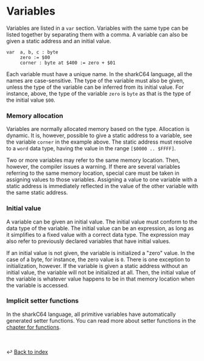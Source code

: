 # Variables
Variables are listed in a `var` section. Variables with the same type can
be listed together by separating them with a comma.
A variable can also be given a static address and an initial value.
```
var  a, b, c : byte
     zero := $00
     corner : byte at $400 := zero + $01
```

Each variable must have a unique name. In the sharkC64 language, all the names are case-sensitive.
The type of the variable must also be given, unless the type of the variable 
can be inferred from its initial value. For instance, above, the type of the
variable `zero` is `byte` as that is the type of the initial value `$00`.


### Memory allocation
Variables are normally allocated memory based on the type. Allocation is dynamic.
It is, however, possible to give a static address to a variable,
see the variable `corner` in the example above.
The static address must resolve to a `word` data type, having the value in the range `[$0000 .. $FFFF]`.

Two or more variables may refer to the same memory location. Then, however, the compiler issues a warning.
If there are several variables referring to the same memory location,
special care must be taken in assigning values to those variables.
Assigning a value to one variable with a static address is immediately reflected
in the value of the other variable with the same static address.


### Initial value
A variable can be given an initial value. The initial value must conform to
the data type of the variable. The initial value can be an expression, as long as it
simplifies to a fixed value with a correct data type. The expression may also
refer to previously declared variables that have initial values.

If an initial value is not given, the variable is initialized a "zero" value. 
In the case of a byte, for instance, the zero value is `0`.
There is one exception to initialization, however. If the variable is given 
a static address without an initial value, the variable will not be initialized at all.
Then, the initial value of the variable is whatever value happens to be in that
memory location when the variable is accessed.


### Implicit setter functions
In the sharkC64 language, all primitive variables have automatically
generated setter functions. You can read more about setter functions in the 
[chapter for functions](../statements/functions.md).

<br /><br />
:leftwards_arrow_with_hook: [Back to index](../../index.md)